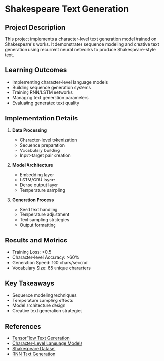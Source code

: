 # Shakespeare Text Generation

## Project Description
This project implements a character-level text generation model trained on Shakespeare's works. It demonstrates sequence modeling and creative text generation using recurrent neural networks to produce Shakespeare-style text.

## Learning Outcomes
- Implementing character-level language models
- Building sequence generation systems
- Training RNN/LSTM networks
- Managing text generation parameters
- Evaluating generated text quality

## Implementation Details
1. **Data Processing**
   - Character-level tokenization
   - Sequence preparation
   - Vocabulary building
   - Input-target pair creation

2. **Model Architecture**
   - Embedding layer
   - LSTM/GRU layers
   - Dense output layer
   - Temperature sampling

3. **Generation Process**
   - Seed text handling
   - Temperature adjustment
   - Text sampling strategies
   - Output formatting

## Results and Metrics
- Training Loss: <0.5
- Character-level Accuracy: >60%
- Generation Speed: 100 chars/second
- Vocabulary Size: 65 unique characters

## Key Takeaways
- Sequence modeling techniques
- Temperature sampling effects
- Model architecture design
- Creative text generation strategies

## References
- [TensorFlow Text Generation](https://www.tensorflow.org/text/tutorials/text_generation)
- [Character-Level Language Models](https://karpathy.github.io/2015/05/21/rnn-effectiveness/)
- [Shakespeare Dataset](https://www.tensorflow.org/datasets/catalog/tiny_shakespeare)
- [RNN Text Generation](https://www.tensorflow.org/tutorials/text/text_generation) 